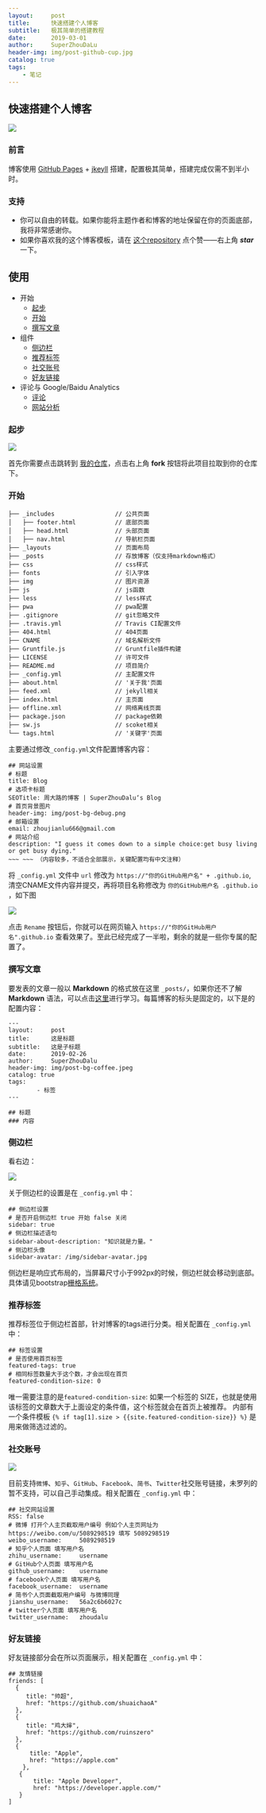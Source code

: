 ```yaml
---
layout:     post
title:      快速搭建个人博客
subtitle:   极其简单的搭建教程
date:       2019-03-01
author:     SuperZhouDaLu
header-img: img/post-github-cup.jpg
catalog: true
tags:                              
    - 笔记
---
```


## 快速搭建个人博客

![](http://ww1.sinaimg.cn/large/005yqb1Zly1g0n18e6qehj31jo0v8wj0.jpg)

>
### 前言

博客使用 [GitHub Pages](https://pages.github.com/) + [jkeyll](http://jekyllcn.com/) 搭建，配置极其简单，搭建完成仅需不到半小时。

>
### 支持
* 你可以自由的转载。如果你能将主题作者和博客的地址保留在你的页面底部，我将非常感谢你。
* 如果你喜欢我的这个博客模板，请在 [这个repository](https://github.com/superZhouDaLu/superzhoudalu.github.io) 点个赞——右上角 ***star*** 一下。

>
## 使用
* 开始
    * [起步](#起步)
    * [开始](#开始)
    * [撰写文章](#撰写文章)
 * 组件
    * [侧边栏](#侧边栏)
    * [推荐标签](#推荐标签)
    * [社交账号](#社交账号)
    * [好友链接](#好友链接)
 * 评论与 Google/Baidu Analytics
    * [评论](#评论)
    * [网站分析](#网站分析)
    
### 起步
![](http://ww1.sinaimg.cn/large/005yqb1Zly1g0n1697dd8j31jo0v80we.jpg)

首先你需要点击跳转到 [我的仓库](https://github.com/superZhouDaLu/superzhoudalu.github.io)，点击右上角 **fork** 按钮将此项目拉取到你的仓库下。

### 开始

``` shell
├── _includes                 // 公共页面
│   ├── footer.html           // 底部页面 
│   ├── head.html             // 头部页面
│   ├── nav.html              // 导航栏页面
├── _layouts                  // 页面布局
├── _posts                    // 存放博客（仅支持markdown格式）
├── css                       // css样式
├── fonts                     // 引入字体
├── img                       // 图片资源
├── js                        // js函数
├── less                      // less样式
├── pwa                       // pwa配置
├── .gitignore                // git忽略文件
├── .travis.yml               // Travis CI配置文件
├── 404.html                  // 404页面
├── CNAME                     // 域名解析文件
├── Gruntfile.js              // Gruntfile插件构建
├── LICENSE                   // 许可文件
├── README.md                 // 项目简介
├── _config.yml               // 主配置文件
├── about.html                // '关于我'页面
├── feed.xml                  // jekyll相关
├── index.html                // 主页面
├── offline.xml               // 网络离线页面
├── package.json              // package依赖
├── sw.js                     // scoket相关
└── tags.html                 // '关键字'页面
```  

主要通过修改`_config.yml`文件配置博客内容：

	## 网站设置
	# 标题
	title: Blog
	# 选项卡标题
	SEOTitle: 周大路的博客 | SuperZhouDalu‘s Blog
	# 首页背景图片
	header-img: img/post-bg-debug.png
	# 邮箱设置
	email: zhoujianlu666@gmail.com
	# 网站介绍
	description: "I guess it comes down to a simple choice:get busy living or get busy dying."
	~~~ ~~~ （内容较多，不适合全部展示，关键配置均有中文注释）

将 `_config.yml` 文件中 `url` 修改为 `https://"你的GitHub用户名" + .github.io`, 清空CNAME文件内容并提交，再将项目名称修改为 `你的GitHub用户名 .github.io` ，如下图

![](http://ww1.sinaimg.cn/large/005yqb1Zly1g0n17uz8d8j31jo0v842k.jpg)

点击 `Rename` 按钮后，你就可以在网页输入 `https://"你的GitHub用户名".github.io`  查看效果了。至此已经完成了一半啦，剩余的就是一些你专属的配置了。

### 撰写文章

要发表的文章一般以 **Markdown** 的格式放在这里 `_posts/`，如果你还不了解 **Markdown** 语法，可以点击[这里](https://markdown-zh.readthedocs.io/en/latest/)进行学习。每篇博客的标头是固定的，以下是的配置内容：


	---
	layout:     post
	title:      这是标题
	subtitle:   这是子标题
	date:       2019-02-26
	author:     SuperZhouDalu
	header-img: img/post-bg-coffee.jpeg
	catalog: true
	tags:    
	        - 标签
	---
    
	## 标题
	### 内容

### 侧边栏

看右边：

![](http://ww1.sinaimg.cn/large/005yqb1Zly1g0n18koc6hj31jo0v8n1y.jpg)

关于侧边栏的设置是在 `_config.yml` 中：

	## 侧边栏设置
	# 是否开启侧边栏 true 开始 false 关闭
	sidebar: true
	# 侧边栏描述语句
	sidebar-about-description: "知识就是力量。"
	# 侧边栏头像
	sidebar-avatar: /img/sidebar-avatar.jpg

侧边栏是响应式布局的，当屏幕尺寸小于992px的时候，侧边栏就会移动到底部。具体请见bootstrap[栅格系统](http://v3.bootcss.com/css/)。

### 推荐标签

推荐标签位于侧边栏首部，针对博客的tags进行分类。相关配置在 `_config.yml` 中：

	## 标签设置
	# 是否使用首页标签
	featured-tags: true
	# 相同标签数量大于这个数，才会出现在首页
	featured-condition-size: 0
    
唯一需要注意的是`featured-condition-size`: 如果一个标签的 SIZE，也就是使用该标签的文章数大于上面设定的条件值，这个标签就会在首页上被推荐。
内部有一个条件模板 `{% if tag[1].size > {{site.featured-condition-size}} %}` 是用来做筛选过滤的。

### 社交账号

![](http://ww1.sinaimg.cn/large/005yqb1Zly1g0n18vvg9ej307s01t0sl.jpg)

目前支持`微博`、`知乎`、`GitHub`、`Facebook`、`简书`、`Twitter`社交账号链接，未罗列的暂不支持，可以自己手动集成。相关配置在 `_config.yml` 中：

	## 社交网站设置
	RSS: false
	# 微博 打开个人主页截取用户编号 例如个人主页网址为https://weibo.com/u/5089298519 填写 5089298519
	weibo_username:     5089298519
	# 知乎个人页面 填写用户名
	zhihu_username:     username
	# GitHub个人页面 填写用户名
	github_username:    username
	# facebook个人页面 填写用户名
	facebook_username:  username
	# 简书个人页面截取用户编号 与微博同理
	jianshu_username:   56a2c6b6027c
	# twitter个人页面 填写用户名
	twitter_username:   zhoudalu

### 好友链接

好友链接部分会在所以页面展示，相关配置在 `_config.yml` 中：

	## 友情链接
	friends: [    
  	  {       
   	     title: "帅超",
   	     href: "https://github.com/shuaichaoA" 
  	  },
  	  {        
   	     title: "鸡大婶",        
   	     href: "https://github.com/ruinszero"    
  	  },
  	  {        
  	      title: "Apple",
  	      href: "https://apple.com"   
	    },
	   {        
	       title: "Apple Developer",   
	       href: "https://developer.apple.com/"   
	   }
	]

